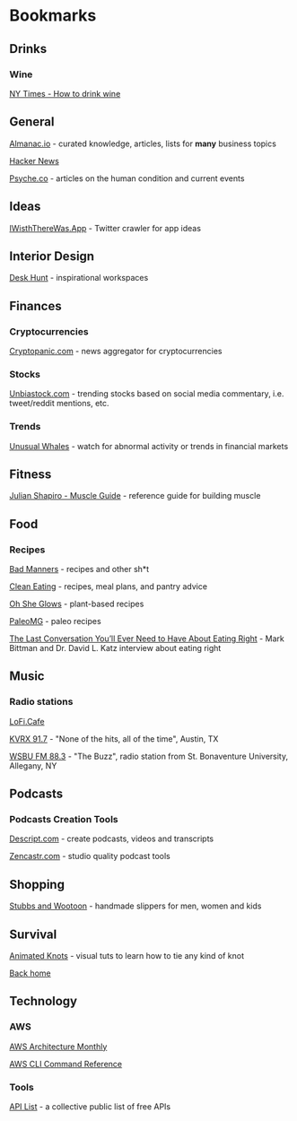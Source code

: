 # Bookmarks

## Drinks

### Wine

[NY Times - How to drink wine](https://cooking.nytimes.com/guides/41-how-to-drink-wine)

## General

[Almanac.io](https://almanac.io/home) - curated knowledge, articles, lists for **many** business topics

[Hacker News](https://news.ycombinator.com/news)

[Psyche.co](https://psyche.co) - articles on the human condition and current events

## Ideas

[IWisthThereWas.App](https://iwishtherewas.app) - Twitter crawler for app ideas

## Interior Design

[Desk Hunt](https://deskhunt.com) - inspirational workspaces

## Finances

### Cryptocurrencies

[Cryptopanic.com](https://cryptopanic.com) - news aggregator for cryptocurrencies

### Stocks

[Unbiastock.com](https://unbiastock.com/reddit.php) - trending stocks based on social media commentary, i.e. tweet/reddit mentions, etc.

### Trends

[Unusual Whales](https://unusualwhales.com) - watch for abnormal activity or trends in financial markets

## Fitness

[Julian Shapiro - Muscle Guide](https://www.julian.com/guide/muscle/intro) - reference guide for building muscle

## Food

### Recipes

[Bad Manners](https://www.badmanners.com/recipes) - recipes and other sh*t

[Clean Eating](https://www.cleaneatingmag.com/) - recipes, meal plans, and pantry advice

[Oh She Glows](https://ohsheglows.com/categories/recipes-2/) - plant-based recipes

[PaleoMG](https://paleomg.com/category/food/) - paleo recipes

[The Last Conversation You’ll Ever Need to Have About Eating Right](http://www.grubstreet.com/2018/03/ultimate-conversation-on-healthy-eating-and-nutrition.html) - Mark Bittman and Dr. David L. Katz interview about eating right

## Music

### Radio stations

[LoFi.Cafe](https://www.lofi.cafe)

[KVRX 91.7](https://kvrx.org/app/) - "None of the hits, all of the time", Austin, TX

[WSBU FM 88.3](http://player.listenlive.co/37351) - "The Buzz", radio station from St. Bonaventure University, Allegany, NY

## Podcasts

### Podcasts Creation Tools

[Descript.com](https://www.descript.com) - create podcasts, videos and transcripts

[Zencastr.com](https://zencastr.com) - studio quality podcast tools

## Shopping

[Stubbs and Wootoon](https://stubbsandwootton.com) - handmade slippers for men, women and kids

## Survival

[Animated Knots](https://www.animatedknots.com) - visual tuts to learn how to tie any kind of knot

[Back home](./README.md)

## Technology

### AWS

[AWS Architecture Monthly](https://aws.amazon.com/architecture/architecture-monthly/)

[AWS CLI Command Reference](https://docs.aws.amazon.com/cli/latest/index.html)


### Tools

[API List](https://apilist.fun) - a collective public list of free APIs
